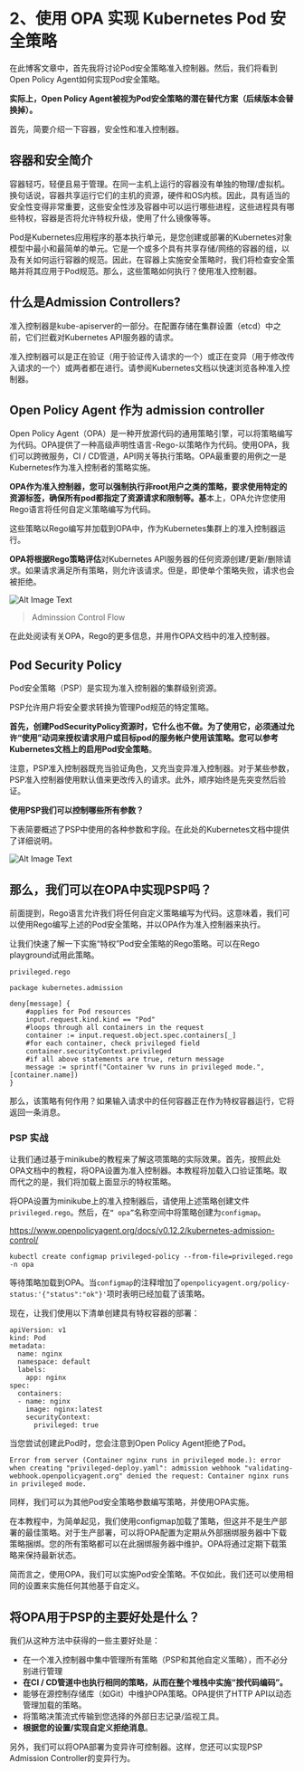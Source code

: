 # **2、使用 OPA 实现 Kubernetes Pod 安全策略**

在此博客文章中，首先我将讨论Pod安全策略准入控制器。然后，我们将看到Open Policy Agent如何实现Pod安全策略。

**实际上，Open Policy Agent被视为Pod安全策略的潜在替代方案（后续版本会替换掉）。**

首先，简要介绍一下容器，安全性和准入控制器。

## **容器和安全简介**

容器轻巧，轻便且易于管理。在同一主机上运行的容器没有单独的物理/虚拟机。换句话说，容器共享运行它们的主机的资源，硬件和OS内核。因此，具有适当的安全性变得非常重要，这些安全性涉及容器中可以运行哪些进程，这些进程具有哪些特权，容器是否将允许特权升级，使用了什么镜像等等。

Pod是Kubernetes应用程序的基本执行单元，是您创建或部署的Kubernetes对象模型中最小和最简单的单元。它是一个或多个具有共享存储/网络的容器的组，以及有关如何运行容器的规范。因此，在容器上实施安全策略时，我们将检查安全策略并将其应用于Pod规范。那么，这些策略如何执行？使用准入控制器。


## **什么是Admission Controllers?**

准入控制器是kube-apiserver的一部分。在配置存储在集群设置（etcd）中之前，它们拦截对Kubernetes API服务器的请求。


准入控制器可以是正在验证（用于验证传入请求的一个）或正在变异（用于修改传入请求的一个）或两者都在进行。请参阅Kubernetes文档以快速浏览各种准入控制器。

## **Open Policy Agent 作为 admission controller**

Open Policy Agent（OPA）是一种开放源代码的通用策略引擎，可以将策略编写为代码。OPA提供了一种高级声明性语言-Rego-以策略作为代码。使用OPA，我们可以跨微服务，CI / CD管道，API网关等执行策略。OPA最重要的用例之一是Kubernetes作为准入控制者的策略实施。

**OPA作为准入控制器，您可以强制执行非root用户之类的策略，要求使用特定的资源标签，确保所有pod都指定了资源请求和限制等。基**本上，OPA允许您使用Rego语言将任何自定义策略编写为代码。

这些策略以Rego编写并加载到OPA中，作为Kubernetes集群上的准入控制器运行。

**OPA将根据Rego策略评估**对Kubernetes API服务器的任何资源创建/更新/删除请求。如果请求满足所有策略，则允许该请求。但是，即使单个策略失败，请求也会被拒绝。

![Alt Image Text](images/2_1.png "body image")

> Adminssion Control Flow

在此处阅读有关OPA，Rego的更多信息，并用作OPA文档中的准入控制器。



## Pod Security Policy

Pod安全策略（PSP）是实现为准入控制器的集群级别资源。

PSP允许用户将安全要求转换为管理Pod规范的特定策略。

**首先，创建PodSecurityPolicy资源时，它什么也不做。为了使用它，必须通过允许“使用”动词来授权请求用户或目标pod的服务帐户使用该策略。您可以参考Kubernetes文档上的启用Pod安全策略**。

注意，PSP准入控制器既充当验证角色，又充当变异准入控制器。对于某些参数，PSP准入控制器使用默认值来更改传入的请求。此外，顺序始终是先突变然后验证。

**使用PSP我们可以控制哪些所有参数？**

下表简要概述了PSP中使用的各种参数和字段。在此处的Kubernetes文档中提供了详细说明。

![Alt Image Text](images/2_2.png "body image")

## 那么，我们可以在OPA中实现PSP吗？

前面提到，Rego语言允许我们将任何自定义策略编写为代码。这意味着，我们可以使用Rego编写上述的Pod安全策略，并以OPA作为准入控制器来执行。

让我们快速了解一下实施“特权”Pod安全策略的Rego策略。可以在Rego playground试用此策略。


`privileged.rego`

```
package kubernetes.admission

deny[message] {
    #applies for Pod resources
    input.request.kind.kind == "Pod" 
    #loops through all containers in the request
    container := input.request.object.spec.containers[_]
    #for each container, check privileged field
    container.securityContext.privileged
    #if all above statements are true, return message
    message := sprintf("Container %v runs in privileged mode.", [container.name])
}
```

那么，该策略有何作用？如果输入请求中的任何容器正在作为特权容器运行，它将返回一条消息。

### PSP 实战

让我们通过基于minikube的教程来了解这项策略的实际效果。首先，按照此处OPA文档中的教程，将OPA设置为准入控制器。本教程将加载入口验证策略。取而代之的是，我们将加载上面显示的特权策略。

将OPA设置为minikube上的准入控制器后，请使用上述策略创建文件`privileged.rego`。然后，在`“ opa”`名称空间中将策略创建为`configmap`。


https://www.openpolicyagent.org/docs/v0.12.2/kubernetes-admission-control/

```
kubectl create configmap privileged-policy --from-file=privileged.rego -n opa
```

等待策略加载到OPA。当`configmap`的注释增加了`openpolicyagent.org/policy-status:'{"status":"ok"}'`项时表明已经加载了该策略。

现在，让我们使用以下清单创建具有特权容器的部署：

```
apiVersion: v1
kind: Pod
metadata:
  name: nginx
  namespace: default
  labels:
    app: nginx
spec:
  containers:
  - name: nginx
    image: nginx:latest
    securityContext:
      privileged: true
```

当您尝试创建此Pod时，您会注意到Open Policy Agent拒绝了Pod。

```
Error from server (Container nginx runs in privileged mode.): error when creating "privileged-deploy.yaml": admission webhook "validating-webhook.openpolicyagent.org" denied the request: Container nginx runs in privileged mode.
```

同样，我们可以为其他Pod安全策略参数编写策略，并使用OPA实施。

在本教程中，为简单起见，我们使用configmap加载了策略，但这并不是生产部署的最佳策略。对于生产部署，可以将OPA配置为定期从外部捆绑服务器中下载策略捆绑。您的所有策略都可以在此捆绑服务器中维护。OPA将通过定期下载策略来保持最新状态。

简而言之，使用OPA，我们可以实施Pod安全策略。不仅如此，我们还可以使用相同的设置来实施任何其他基于自定义。

## 将OPA用于PSP的主要好处是什么？

我们从这种方法中获得的一些主要好处是：

* 在一个准入控制器中集中管理所有策略（PSP和其他自定义策略），而不必分别进行管理
* **在CI / CD管道中也执行相同的策略，从而在整个堆栈中实施“按代码编码”。**
* 能够在源控制存储库（如Git）中维护OPA策略。OPA提供了HTTP API以动态管理加载的策略。
* 将策略决策流式传输到您选择的外部日志记录/监视工具。
* **根据您的设置/实现自定义拒绝消息**。


另外，我们可以将OPA部署为变异许可控制器。这样，您还可以实现PSP Admission Controller的变异行为。